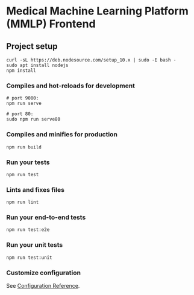 # Medical Machine Learning Platform (MMLP) Frontend

## Project setup
```
curl -sL https://deb.nodesource.com/setup_10.x | sudo -E bash -
sudo apt install nodejs
npm install
```

### Compiles and hot-reloads for development 
```
# port 9080:
npm run serve

# port 80:
sudo npm run serve80 
```

### Compiles and minifies for production
```
npm run build
```

### Run your tests
```
npm run test
```

### Lints and fixes files
```
npm run lint
```

### Run your end-to-end tests
```
npm run test:e2e
```

### Run your unit tests
```
npm run test:unit
```

### Customize configuration
See [Configuration Reference](https://cli.vuejs.org/config/).
